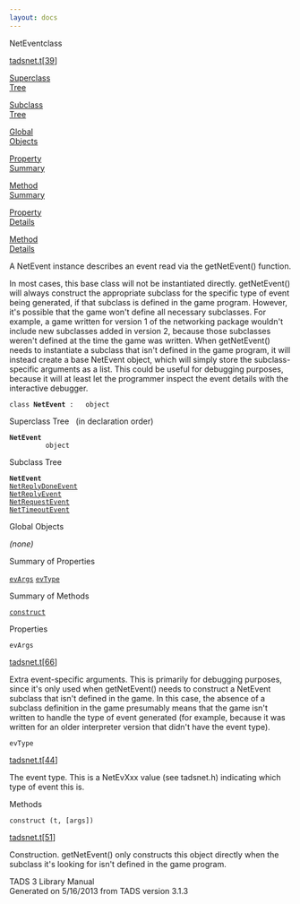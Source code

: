 ```yaml
---
layout: docs
---
```

<span class="title">NetEvent</span><span class="type">class</span>

[tadsnet.t](../file/tadsnet.t.html)\[[39](../source/tadsnet.t.html#39)\]

[Superclass  
Tree](#_SuperClassTree_)

[Subclass  
Tree](#_SubClassTree_)

[Global  
Objects](#_ObjectSummary_)

[Property  
Summary](#_PropSummary_)

[Method  
Summary](#_MethodSummary_)

[Property  
Details](#_Properties_)

[Method  
Details](#_Methods_)



A NetEvent instance describes an event read via the getNetEvent()
function.

In most cases, this base class will not be instantiated directly.
getNetEvent() will always construct the appropriate subclass for the
specific type of event being generated, if that subclass is defined in
the game program. However, it's possible that the game won't define all
necessary subclasses. For example, a game written for version 1 of the
networking package wouldn't include new subclasses added in version 2,
because those subclasses weren't defined at the time the game was
written. When getNetEvent() needs to instantiate a subclass that isn't
defined in the game program, it will instead create a base NetEvent
object, which will simply store the subclass-specific arguments as a
list. This could be useful for debugging purposes, because it will at
least let the programmer inspect the event details with the interactive
debugger.

`class `**`NetEvent`**` :   object`



<span id="_SuperClassTree_"></span>



<span class="hdln">Superclass Tree</span>   (in declaration order)



**`NetEvent`**  
`         object`  
<span id="_SubClassTree_"></span>



<span class="hdln">Subclass Tree</span>  



**`NetEvent`**  
[`NetReplyDoneEvent`](../object/NetReplyDoneEvent.html)  
[`NetReplyEvent`](../object/NetReplyEvent.html)  
[`NetRequestEvent`](../object/NetRequestEvent.html)  
[`NetTimeoutEvent`](../object/NetTimeoutEvent.html)  
<span id="_ObjectSummary_"></span>



<span class="hdln">Global Objects</span>  



*(none)* <span id="_PropSummary_"></span>



<span class="hdln">Summary of Properties</span>  



[`evArgs`](#evArgs) [`evType`](#evType)

<span id="_MethodSummary_"></span>



<span class="hdln">Summary of Methods</span>  



[`construct`](#construct)

<span id="_Properties_"></span>



<span class="hdln">Properties</span>  



<span id="evArgs"></span>

`evArgs`

[tadsnet.t](../file/tadsnet.t.html)\[[66](../source/tadsnet.t.html#66)\]



Extra event-specific arguments. This is primarily for debugging
purposes, since it's only used when getNetEvent() needs to construct a
NetEvent subclass that isn't defined in the game. In this case, the
absence of a subclass definition in the game presumably means that the
game isn't written to handle the type of event generated (for example,
because it was written for an older interpreter version that didn't have
the event type).



<span id="evType"></span>

`evType`

[tadsnet.t](../file/tadsnet.t.html)\[[44](../source/tadsnet.t.html#44)\]



The event type. This is a NetEvXxx value (see tadsnet.h) indicating
which type of event this is.



<span id="_Methods_"></span>



<span class="hdln">Methods</span>  



<span id="construct"></span>

`construct (t, [args])`

[tadsnet.t](../file/tadsnet.t.html)\[[51](../source/tadsnet.t.html#51)\]



Construction. getNetEvent() only constructs this object directly when
the subclass it's looking for isn't defined in the game program.





TADS 3 Library Manual  
Generated on 5/16/2013 from TADS version 3.1.3


